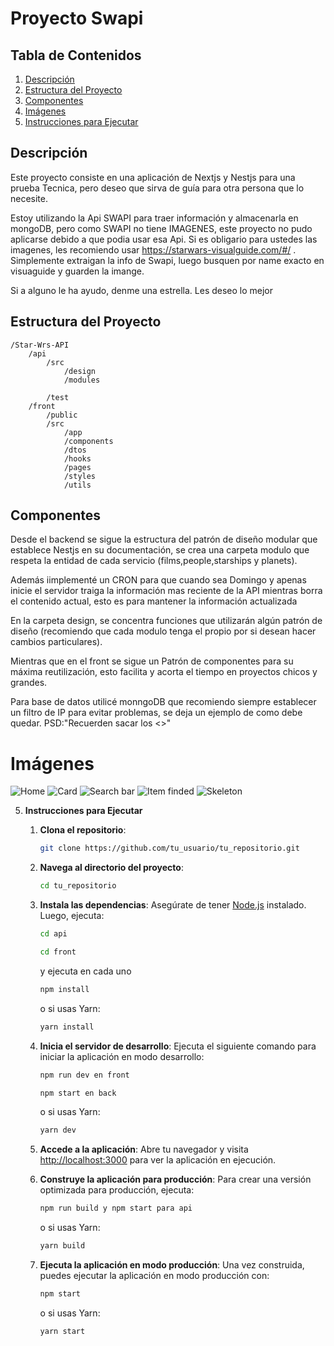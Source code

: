 
  
 # Proyecto Swapi
## Tabla de Contenidos

1. [Descripción](#descripción)
2. [Estructura del Proyecto](#estructura-del-proyecto)
3. [Componentes](#Componentes)
4. [Imágenes](#imágenes)
5. [Instrucciones para Ejecutar](#instrucciones-para-ejecutar-el-frontend)

## Descripción
Este proyecto consiste en una aplicación de Nextjs y Nestjs para una prueba Tecnica, pero deseo que sirva de guía para otra persona que lo necesite. 

Estoy utilizando la Api SWAPI para traer información y almacenarla en mongoDB, pero como SWAPI no tiene IMAGENES, este proyecto no pudo aplicarse debido a que podia usar esa Api. Si es obligario para ustedes las imagenes, les recomiendo usar https://starwars-visualguide.com/#/ . Simplemente extraigan la info de Swapi, luego busquen por name exacto en visuaguide y guarden la imange.

 Si a alguno le ha ayudo, denme una estrella. Les deseo lo mejor 




## Estructura del Proyecto
```
/Star-Wrs-API
    /api
        /src
            /design
            /modules

        /test
    /front
        /public
        /src
            /app
            /components
            /dtos
            /hooks
            /pages
            /styles
            /utils
```

## Componentes
Desde el backend se sigue la estructura del patrón de diseño modular que establece Nestjs en su documentación, se crea una carpeta modulo que respeta la entidad de cada servicio (films,people,starships y planets).

Además iimplementé un CRON para que cuando sea Domingo y apenas inicie el servidor traiga la información mas reciente de la API mientras borra el contenido actual, esto es para mantener la información actualizada

En la carpeta design, se concentra funciones que utilizarán algún patrón de diseño (recomiendo que cada modulo tenga el propio por si desean hacer cambios particulares).

Mientras que en el front  se sigue un Patrón de componentes para su máxima reutilización, esto facilita y acorta el tiempo  en proyectos chicos y grandes.

Para base de datos utilicé monngoDB que recomiendo siempre establecer un filtro de IP para evitar problemas, se deja un ejemplo de como debe quedar. PSD:"Recuerden sacar los <>"

# Imágenes

![Home](/main.png)
![Card](/object.png)
![Search bar](/search.png)
![Item finded](/searchFind.png)
![Skeleton](/skel.png)



5. **Instrucciones para Ejecutar**

   1. **Clona el repositorio**:
      ```bash
      git clone https://github.com/tu_usuario/tu_repositorio.git
      ```

   2. **Navega al directorio del proyecto**:
      ```bash
      cd tu_repositorio
      ```

   3. **Instala las dependencias**:
      Asegúrate de tener [Node.js](https://nodejs.org/) instalado. Luego, ejecuta:
       ```bash
      cd api
      ```
        ```bash
      cd front
      ```
      y ejecuta en cada uno
      ```bash
      npm install 
      ```
      o si usas Yarn:
      ```bash
      yarn install
      ```

   4. **Inicia el servidor de desarrollo**:
      Ejecuta el siguiente comando para iniciar la aplicación en modo desarrollo:
      ```bash
      npm run dev en front
      ```
       ```bash
      npm start en back
      ```
      o si usas Yarn:
      ```bash
      yarn dev
      ```

   5. **Accede a la aplicación**:
      Abre tu navegador y visita [http://localhost:3000](http://localhost:3000) para ver la aplicación en ejecución.

   6. **Construye la aplicación para producción**:
      Para crear una versión optimizada para producción, ejecuta:
      ```bash
      npm run build y npm start para api
      ```
      o si usas Yarn:
      ```bash
      yarn build
      ```

   7. **Ejecuta la aplicación en modo producción**:
      Una vez construida, puedes ejecutar la aplicación en modo producción con:
      ```bash
      npm start
      ```
      o si usas Yarn:
      ```bash
      yarn start
      ```
 
